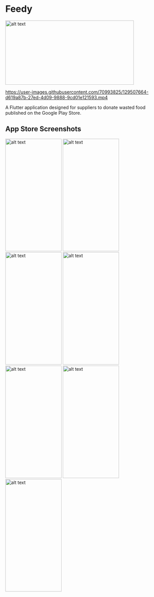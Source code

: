 # Feedy
<img src="https://user-images.githubusercontent.com/70993825/129505246-93ab9d5f-5ae2-429f-9216-cf967043c48d.png" alt="alt text" width="400" height="200">


https://user-images.githubusercontent.com/70993825/129507664-d619a87b-27ed-4d09-9888-9cd01e121593.mp4


A Flutter application designed for suppliers to donate wasted food published on the Google Play Store.

## App Store Screenshots
<img src="https://user-images.githubusercontent.com/70993825/129505389-f38676ed-8bf4-43e7-b52c-7306b79cca03.png" alt="alt text" width="175" height="350"> <img src="https://user-images.githubusercontent.com/70993825/129506532-c6532cf4-bd23-4f22-8787-5b3e5c17075a.png" alt="alt text" width="175" height="350"> <img src="https://user-images.githubusercontent.com/70993825/129506549-6de9b090-a212-4ca1-8460-f6cf85d73161.png" alt="alt text" width="175" height="350"> <img src="https://user-images.githubusercontent.com/70993825/129506606-90a097eb-e631-4bd2-b548-91a8ca4d5561.png" alt="alt text" width="175" height="350"> <img src="https://user-images.githubusercontent.com/70993825/129506660-6d0cb028-dd69-4856-b1aa-8a54c779edbd.png" alt="alt text" width="175" height="350"> <img src="https://user-images.githubusercontent.com/70993825/129506722-4fbc8aa4-c17a-42fe-beb7-ed49ae530e16.png" alt="alt text" width="175" height="350"> <img src="https://user-images.githubusercontent.com/70993825/129506771-cf155816-5b17-4c9a-bd83-9326059a058d.png" alt="alt text" width="175" height="350">
